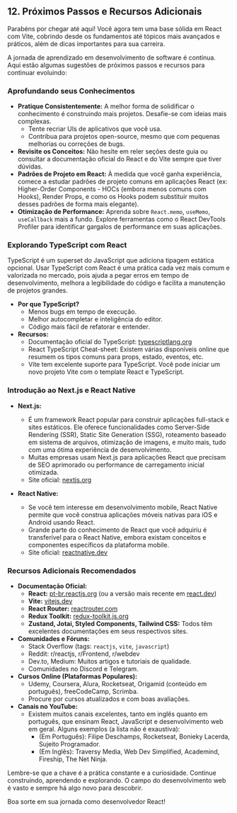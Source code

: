 ## 12. Próximos Passos e Recursos Adicionais

Parabéns por chegar até aqui! Você agora tem uma base sólida em React com Vite, cobrindo desde os fundamentos até tópicos mais avançados e práticos, além de dicas importantes para sua carreira.

A jornada de aprendizado em desenvolvimento de software é contínua. Aqui estão algumas sugestões de próximos passos e recursos para continuar evoluindo:

### Aprofundando seus Conhecimentos

*   **Pratique Consistentemente:** A melhor forma de solidificar o conhecimento é construindo mais projetos. Desafie-se com ideias mais complexas.
    *   Tente recriar UIs de aplicativos que você usa.
    *   Contribua para projetos open-source, mesmo que com pequenas melhorias ou correções de bugs.
*   **Revisite os Conceitos:** Não hesite em reler seções deste guia ou consultar a documentação oficial do React e do Vite sempre que tiver dúvidas.
*   **Padrões de Projeto em React:** À medida que você ganha experiência, comece a estudar padrões de projeto comuns em aplicações React (ex: Higher-Order Components - HOCs (embora menos comuns com Hooks), Render Props, e como os Hooks podem substituir muitos desses padrões de forma mais elegante).
*   **Otimização de Performance:** Aprenda sobre `React.memo`, `useMemo`, `useCallback` mais a fundo. Explore ferramentas como o React DevTools Profiler para identificar gargalos de performance em suas aplicações.

### Explorando TypeScript com React

TypeScript é um superset do JavaScript que adiciona tipagem estática opcional. Usar TypeScript com React é uma prática cada vez mais comum e valorizada no mercado, pois ajuda a pegar erros em tempo de desenvolvimento, melhora a legibilidade do código e facilita a manutenção de projetos grandes.

*   **Por que TypeScript?**
    *   Menos bugs em tempo de execução.
    *   Melhor autocompletar e inteligência do editor.
    *   Código mais fácil de refatorar e entender.
*   **Recursos:**
    *   Documentação oficial do TypeScript: [typescriptlang.org](https://www.typescriptlang.org/)
    *   React TypeScript Cheat-sheet: Existem várias disponíveis online que resumem os tipos comuns para props, estado, eventos, etc.
    *   Vite tem excelente suporte para TypeScript. Você pode iniciar um novo projeto Vite com o template React e TypeScript.

### Introdução ao Next.js e React Native

*   **Next.js:**
    *   É um framework React popular para construir aplicações full-stack e sites estáticos. Ele oferece funcionalidades como Server-Side Rendering (SSR), Static Site Generation (SSG), roteamento baseado em sistema de arquivos, otimização de imagens, e muito mais, tudo com uma ótima experiência de desenvolvimento.
    *   Muitas empresas usam Next.js para aplicações React que precisam de SEO aprimorado ou performance de carregamento inicial otimizada.
    *   Site oficial: [nextjs.org](https://nextjs.org/)

*   **React Native:**
    *   Se você tem interesse em desenvolvimento mobile, React Native permite que você construa aplicações móveis nativas para iOS e Android usando React.
    *   Grande parte do conhecimento de React que você adquiriu é transferível para o React Native, embora existam conceitos e componentes específicos da plataforma mobile.
    *   Site oficial: [reactnative.dev](https://reactnative.dev/)

### Recursos Adicionais Recomendados

*   **Documentação Oficial:**
    *   **React:** [pt-br.reactjs.org](https://pt-br.reactjs.org/) (ou a versão mais recente em [react.dev](https://react.dev/))
    *   **Vite:** [vitejs.dev](https://vitejs.dev/)
    *   **React Router:** [reactrouter.com](https://reactrouter.com/)
    *   **Redux Toolkit:** [redux-toolkit.js.org](https://redux-toolkit.js.org/)
    *   **Zustand, Jotai, Styled Components, Tailwind CSS:** Todos têm excelentes documentações em seus respectivos sites.
*   **Comunidades e Fóruns:**
    *   Stack Overflow (tags: `reactjs`, `vite`, `javascript`)
    *   Reddit: r/reactjs, r/Frontend, r/webdev
    *   Dev.to, Medium: Muitos artigos e tutoriais de qualidade.
    *   Comunidades no Discord e Telegram.
*   **Cursos Online (Plataformas Populares):**
    *   Udemy, Coursera, Alura, Rocketseat, Origamid (conteúdo em português), freeCodeCamp, Scrimba.
    *   Procure por cursos atualizados e com boas avaliações.
*   **Canais no YouTube:**
    *   Existem muitos canais excelentes, tanto em inglês quanto em português, que ensinam React, JavaScript e desenvolvimento web em geral. Alguns exemplos (a lista não é exaustiva):
        *   (Em Português): Filipe Deschamps, Rocketseat, Bonieky Lacerda, Sujeito Programador.
        *   (Em Inglês): Traversy Media, Web Dev Simplified, Academind, Fireship, The Net Ninja.

Lembre-se que a chave é a prática constante e a curiosidade. Continue construindo, aprendendo e explorando. O campo do desenvolvimento web é vasto e sempre há algo novo para descobrir.

Boa sorte em sua jornada como desenvolvedor React!
